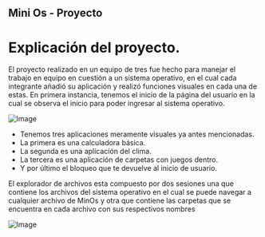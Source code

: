## Mini Os - Proyecto

# Explicación del proyecto.

El proyecto realizado en un equipo de tres fue hecho para manejar el trabajo en equipo en cuestión a un sistema operativo, en el cual cada integrante añadió su aplicación y realizó funciones visuales en cada una de estas.
En primera instancia, tenemos el inicio de la página del usuario en la cual se observa el inicio para poder ingresar al sistema operativo.

![Image](https://github.com/user-attachments/assets/3b415c7a-85ae-4848-b6b9-bd47e1dd6ce3)

- Tenemos tres aplicaciones meramente visuales ya antes mencionadas.
- La primera es una calculadora básica.
- La segunda es una aplicación del clima.
- La tercera es una aplicación de carpetas con juegos dentro.
- Y por último el bloqueo que te devuelve al inicio de usuario.


El explorador de archivos esta compuesto por dos sesiones una que contiene los archivos del sistema operativo en el cual se puede navegar a cualquier archivo de MinOs y otra que contiene las carpetas que se encuentra en cada archivo con sus respectivos nombres

![Image](https://github.com/user-attachments/assets/0d8aa62f-5418-4d63-a24d-9a111aeab50c)

